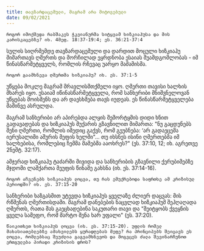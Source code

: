 ```yaml
---
title: თავზარდაცემული, მაგრამ არა მიტოვებული 
date: 09/02/2021
---
```


`როგორ იმოქმედა რაბშაკეს ჭკვიანურმა სიტყვამ ხიზკიაჰუსა და მის კარისკაცებზე? იხ. 4მეფ. 18:37-19:4; ეს. 36:21-37:4`

სულის სიღრმემდე თავზარდაცემული და დარდით მოცული ხიზკიაჰუ მიმართავს ღმერთს და მორჩილად ეყრდნობა ესაიას შუამდგომლობას - იმ წინასწარმეტყველს, რომლის რჩევაც უარყო მამამისმა. 

`როგორ გაამხნევა ღმერთმა ხიზკიაჰუ? იხ. ეს. 37:1-5`

უწყება მოკლე მაგრამ მრავლისმთქმელი იყო. ღმერთი თავისი ხალხის მხარეს იყო. ესაიამ იწინასწარმეტყველა, რომ სანხერიბი მნიშვნელოვან უწყებას მოისმენს და არ დაესხმება თავს იუდეას. ეს წინასწარმეტყველება მაშინვე ასრულდა.

მაგრამ სანხერიბი არ აპირებდა ალყის შემორტყმის დიდი ხნით გადავადებას და ხიზკიაჰუს მუქარის გზავნილით მიმართა: "ნუ გაცდუნებს შენი ღმერთი, რომლის იმედიც გაქვს, რომ გეუბნება: ‘არ გადაეცემა იერუსალიმი აშურის მეფის ხელში"… თუ იხსნეს ისინი ღმერთებმა იმ ხალხებისა, რომლებიც ჩემმა მამებმა ააოხრეს?" (ეს. 37:10, 12; იხ. აგრეთვე 2ნეშტ. 32:17).

ამჯერად ხიზკიაჰუ ტაძარში მივიდა და სანხერიბის გზავნილი ქერუბიმებზე მჯდომი ლაშქართა მეუფის წინაშე გახსნა (იხ. ეს. 37:14-16).

`როგორ აჩვენებს ხიზკიაჰუს ლოცვა, თუ რას ემუქრებოდა საფრთხე ამ კრიზისულ პერიოდში? იხ. ეს. 37:15-20`

სანხერიბი ხაზგასმით უტევდა ხიზკიაჰუს ყველაზე ძლიერ დაცვას: მის რწმენას ღმერთისდამი. მაგრამ დანებების ნაცვლად ხიზკიაჰუმ შეჰღაღადა ღმერთს, რათა მას გაეცხადებინა საკუთარი თავი და "შეიტყობს ქვეყნის ყველა სამეფო, რომ მარტო შენა ხარ უფალი" (ეს. 37:20).

`წაიკითხეთ ხიზკიაჰუს ლოცვა (იხ. ეს. 37:15-20). უფლის რომელ მახასიათებლებზე ამახვილებს ყურადღებას მეფე? რა პრინციპებს შეიცავს ეს ლოცვა, რომლებსაც შეუძლია გაგვამხნევოს და მოგვცეს ძალა შევინარჩუნოთ ერთგულება პირადი კრიზისის დროს?`